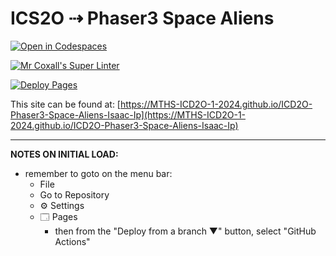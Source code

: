 # ICS2O ⇢ Phaser3 Space Aliens

[![Open in Codespaces](https://classroom.github.com/assets/launch-codespace-2972f46106e565e64193e422d61a12cf1da4916b45550586e14ef0a7c637dd04.svg)](https://classroom.github.com/open-in-codespaces?assignment_repo_id=19099224)

[![Mr Coxall's Super Linter](https://github.com/MTHS-ICD2O-1-2024/ICD2O-Phaser3-Space-Aliens-Isaac-Ip/workflows/Mr%20Coxall's%20Super%20Linter/badge.svg)](https://github.com/MTHS-ICD2O-1-2024/ICD2O-Phaser3-Space-Aliens-Isaac-Ip/actions)

[![Deploy Pages](https://github.com/MTHS-ICD2O-1-2024/ICD2O-Phaser3-Space-Aliens-Isaac-Ip/workflows/Deploy%20Pages/badge.svg)](https://github.com/MTHS-ICD2O-1-2024/ICD2O-Phaser3-Space-Aliens-Isaac-Ip/actions)

This site can be found at: [https://MTHS-ICD2O-1-2024.github.io/ICD2O-Phaser3-Space-Aliens-Isaac-Ip](https://MTHS-ICD2O-1-2024.github.io/ICD2O-Phaser3-Space-Aliens-Isaac-Ip)

---

**NOTES ON INITIAL LOAD:**
- remember to goto on the menu bar:
  - File
  - Go to Repository
  - ⚙ Settings
  - 🗔 Pages
    - then from the "Deploy from a branch ▼" button, select "GitHub Actions"
